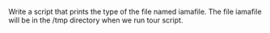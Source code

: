 Write a script that prints the type of the file named iamafile. The file iamafile will be in the /tmp directory when we run tour script.
